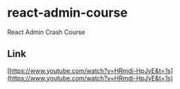 # react-admin-course
React Admin Crash Course

## Link
[https://www.youtube.com/watch?v=HRmdj-HpJyE&t=1s](https://www.youtube.com/watch?v=HRmdj-HpJyE&t=1s)